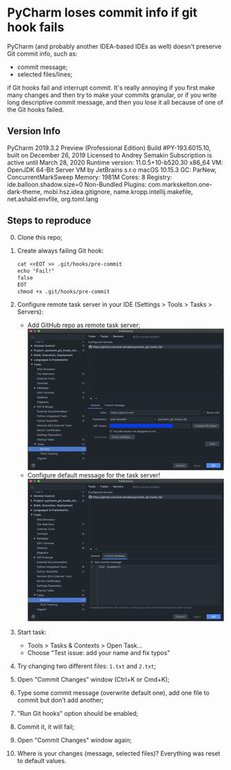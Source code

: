 # PyCharm loses commit info if git hook fails

PyCharm (and probably another IDEA-based IDEs as well)
doesn't preserve Git commit info, such as:
* commit message;
* selected files/lines;

if Git hooks fail and interrupt commit. It's really
annoying if you first make many changes and then try
to make your commits granular, or if you write long
descriptive commit message, and then you lose it all
because of one of the Git hooks failed.

## Version Info

PyCharm 2019.3.2 Preview (Professional Edition)
Build #PY-193.6015.10, built on December 26, 2019
Licensed to Andrey Semakin
Subscription is active until March 28, 2020
Runtime version: 11.0.5+10-b520.30 x86_64
VM: OpenJDK 64-Bit Server VM by JetBrains s.r.o
macOS 10.15.3
GC: ParNew, ConcurrentMarkSweep
Memory: 1981M
Cores: 8
Registry: ide.balloon.shadow.size=0
Non-Bundled Plugins: com.markskelton.one-dark-theme, mobi.hsz.idea.gitignore, name.kropp.intellij.makefile, net.ashald.envfile, org.toml.lang

## Steps to reproduce

0. Clone this repo;

0. Create always failing Git hook:

    ```shell script
    cat <<EOT >> .git/hooks/pre-commit
    echo "Fail!"
    false
    EOT
    chmod +x .git/hooks/pre-commit
    ```

0. Configure remote task server in your IDE (Settings > Tools > Tasks > Servers):
    * Add GitHub repo as remote task server;
    ![Screen 1](assets/C5361B17-BE6E-4570-8C22-E8B0200187C4.jpg)
    * Configure default message for the task server!
    ![Screen 2](assets/6D6D89D7-E07F-4918-A10F-6960EBE8ADC7.jpg)
    
0. Start task:
    * Tools > Tasks & Contexts > Open Task...
    * Choose "Test issue: add your name and fix typos"

0. Try changing two different files: `1.txt` and `2.txt`;

0. Open "Commit Changes" window (Ctrl+K or Cmd+K);

0. Type some commit message (overwrite default one), add one file to commit but don't add another;

0. "Run Git hooks" option should be enabled;

0. Commit it, it will fail;

0. Open "Commit Changes" window again;

0. Where is your changes (message, selected files)? Everything was reset to default values.
